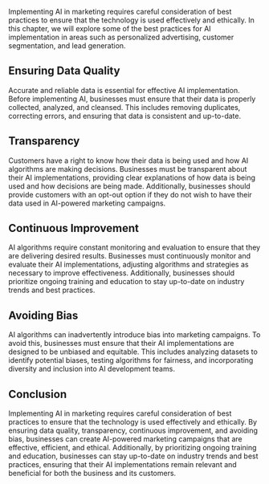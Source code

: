 

Implementing AI in marketing requires careful consideration of best practices to ensure that the technology is used effectively and ethically. In this chapter, we will explore some of the best practices for AI implementation in areas such as personalized advertising, customer segmentation, and lead generation.

Ensuring Data Quality
---------------------

Accurate and reliable data is essential for effective AI implementation. Before implementing AI, businesses must ensure that their data is properly collected, analyzed, and cleansed. This includes removing duplicates, correcting errors, and ensuring that data is consistent and up-to-date.

Transparency
------------

Customers have a right to know how their data is being used and how AI algorithms are making decisions. Businesses must be transparent about their AI implementations, providing clear explanations of how data is being used and how decisions are being made. Additionally, businesses should provide customers with an opt-out option if they do not wish to have their data used in AI-powered marketing campaigns.

Continuous Improvement
----------------------

AI algorithms require constant monitoring and evaluation to ensure that they are delivering desired results. Businesses must continuously monitor and evaluate their AI implementations, adjusting algorithms and strategies as necessary to improve effectiveness. Additionally, businesses should prioritize ongoing training and education to stay up-to-date on industry trends and best practices.

Avoiding Bias
-------------

AI algorithms can inadvertently introduce bias into marketing campaigns. To avoid this, businesses must ensure that their AI implementations are designed to be unbiased and equitable. This includes analyzing datasets to identify potential biases, testing algorithms for fairness, and incorporating diversity and inclusion into AI development teams.

Conclusion
----------

Implementing AI in marketing requires careful consideration of best practices to ensure that the technology is used effectively and ethically. By ensuring data quality, transparency, continuous improvement, and avoiding bias, businesses can create AI-powered marketing campaigns that are effective, efficient, and ethical. Additionally, by prioritizing ongoing training and education, businesses can stay up-to-date on industry trends and best practices, ensuring that their AI implementations remain relevant and beneficial for both the business and its customers.


